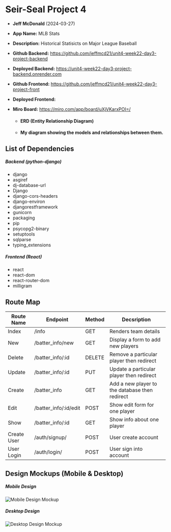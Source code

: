 
# Seir-Seal Project 4

- **Jeff McDonald** (2024-03-27)

- **App Name:** MLB Stats
- **Description:** Historical Statisicts on Major League Baseball

- **Github Backend:** https://github.com/jeffmcd21/unit4-week22-day3-project-backend
- **Deployed Backend:** https://unit4-week22-day3-project-backend.onrender.com

- **Github Frontend:** https://github.com/jeffmcd21/unit4-week22-day3-project-front
- **Deployed Frontend:** 

- **Miro Board:** https://miro.com/app/board/uXjVKarxPOI=/
    - #### ERD (Entity Relationship Diagram)
    - #### My diagram showing the models and relationships between them.

## List of Dependencies

##### Backend (python-django)

- django
- asgiref
- dj-database-url
- Django
- django-cors-headers
- django-environ
- djangorestframework
- gunicorn
- packaging
- pip
- psycopg2-binary
- setuptools
- sqlparse
- typing_extensions


##### Frontend (React)

- react
- react-dom
- react-router-dom
- milligram

## Route Map

| Route Name | Endpoint | Method | Decsription |
|------------|----------|--------|-------------|
| Index | /info | GET | Renders team details |
| New | /batter_info/new | GET | Display a form to add new players |
| Delete | /batter_info/:id | DELETE | Remove a particular player then redirect |
| Update | /batter_info/:id | PUT | Update a particular player then redirect |
| Create | /batter_info | GET | Add a new player to the database then redirect |
| Edit | /batter_info/:id/edit | POST | Show edit form for one player |
| Show | /batter_info/:id | GET | Show info about one player |
| Create User | /auth/signup/ | POST | User create account |
| User Login | /auth/login/ | POST | User sign into account |


## Design Mockups (Mobile & Desktop)

##### Mobile Design

![Mobile Design Mockup](https://i.imgur.com/lw1B6J0.png)

##### Desktop Design

![Desktop Design Mockup](https://i.imgur.com/B9EXxQb.png)


